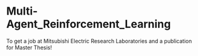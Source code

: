 # Multi-Agent_Reinforcement_Learning
 To get a job at Mitsubishi Electric Research Laboratories and a publication for Master Thesis!

